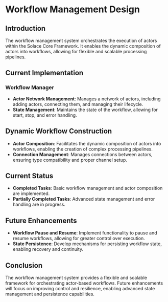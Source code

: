 # Workflow Management Design

## Introduction
The workflow management system orchestrates the execution of actors within the Solace Core Framework. It enables the dynamic composition of actors into workflows, allowing for flexible and scalable processing pipelines.

## Current Implementation

### Workflow Manager
- **Actor Network Management**: Manages a network of actors, including adding actors, connecting them, and managing their lifecycle.
- **State Management**: Maintains the state of the workflow, allowing for start, stop, and error handling.

## Dynamic Workflow Construction
- **Actor Composition**: Facilitates the dynamic composition of actors into workflows, enabling the creation of complex processing pipelines.
- **Connection Management**: Manages connections between actors, ensuring type compatibility and proper channel setup.

## Current Status
- **Completed Tasks**: Basic workflow management and actor composition are implemented.
- **Partially Completed Tasks**: Advanced state management and error handling are in progress.

## Future Enhancements
- **Workflow Pause and Resume**: Implement functionality to pause and resume workflows, allowing for greater control over execution.
- **State Persistence**: Develop mechanisms for persisting workflow state, enabling recovery and continuity.

## Conclusion
The workflow management system provides a flexible and scalable framework for orchestrating actor-based workflows. Future enhancements will focus on improving control and resilience, enabling advanced state management and persistence capabilities.
